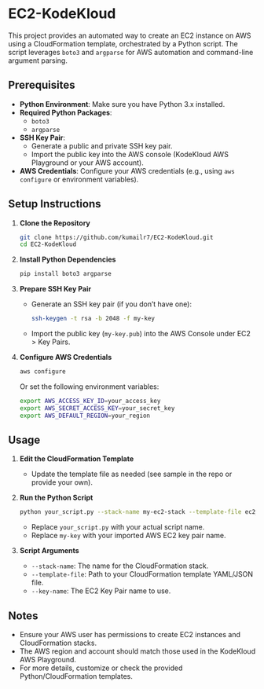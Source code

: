 # EC2-KodeKloud

This project provides an automated way to create an EC2 instance on AWS using a CloudFormation template, orchestrated by a Python script. The script leverages `boto3` and `argparse` for AWS automation and command-line argument parsing.

## Prerequisites

- **Python Environment**: Make sure you have Python 3.x installed.
- **Required Python Packages**:
  - `boto3`
  - `argparse`
- **SSH Key Pair**:
  - Generate a public and private SSH key pair.
  - Import the public key into the AWS console (KodeKloud AWS Playground or your AWS account).
- **AWS Credentials**: Configure your AWS credentials (e.g., using `aws configure` or environment variables).

## Setup Instructions

1. **Clone the Repository**
    ```bash
    git clone https://github.com/kumailr7/EC2-KodeKloud.git
    cd EC2-KodeKloud
    ```

2. **Install Python Dependencies**
    ```bash
    pip install boto3 argparse
    ```

3. **Prepare SSH Key Pair**
    - Generate an SSH key pair (if you don’t have one):
      ```bash
      ssh-keygen -t rsa -b 2048 -f my-key
      ```
    - Import the public key (`my-key.pub`) into the AWS Console under EC2 > Key Pairs.

4. **Configure AWS Credentials**
    ```bash
    aws configure
    ```
    Or set the following environment variables:
    ```bash
    export AWS_ACCESS_KEY_ID=your_access_key
    export AWS_SECRET_ACCESS_KEY=your_secret_key
    export AWS_DEFAULT_REGION=your_region
    ```

## Usage

1. **Edit the CloudFormation Template**
    - Update the template file as needed (see sample in the repo or provide your own).

2. **Run the Python Script**
    ```bash
    python your_script.py --stack-name my-ec2-stack --template-file ec2_template.yaml --key-name my-key
    ```
    - Replace `your_script.py` with your actual script name.
    - Replace `my-key` with your imported AWS EC2 key pair name.

3. **Script Arguments**
    - `--stack-name`: The name for the CloudFormation stack.
    - `--template-file`: Path to your CloudFormation template YAML/JSON file.
    - `--key-name`: The EC2 Key Pair name to use.

## Notes

- Ensure your AWS user has permissions to create EC2 instances and CloudFormation stacks.
- The AWS region and account should match those used in the KodeKloud AWS Playground.
- For more details, customize or check the provided Python/CloudFormation templates.
